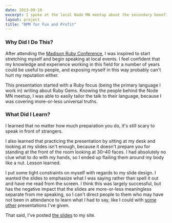 ```yaml
---
date: 2013-09-10
excerpt: I spoke at the local Node MN meetup about the secondary benefits of extracting your shared code into NPM modules.
layout: project
title: "NPM for Fun and Profit"
---
```


### Why Did I Do This?

After attending the [Madison Ruby Conference][madruby], I was inspired to start
stretching myself and begin speaking at local events. I feel confident that my
knowledge and experience working in this field for a number of years could be
useful to people, and exposing myself in this way probably can't hurt my
reputation either.

This presentation started with a Ruby focus (being the primary language I work
in) writing about Ruby Gems. Knowing the people behind the Node MN meetup, I
was able to easily tailor the talk to their language, because I was covering
more-or-less universal truths.

[madruby]: http://madisonruby.org

### What Did I Learn?

I learned that no matter how much preparation you do, it's still scary to speak
in front of strangers.

I also learned that practicing the presentation by sitting at my desk and
looking at my slides isn't enough, because it doesn't prepare you for standing
at the front of the room looking at 30–40 faces. I had absolutely no clue what
to do with my hands, so I ended up flailing them around my body like a nut.
Lesson learned.

I put some tight constraints on myself with regards to my slide design. I
wanted the slides to emphasize what I was saying rather than spell it out and
have me read from the screen. I think this was largely successful, but has the
negative impact that the slides are more-or-less meaningless separate from me
speaking, so I can't direct people to them who may have not been in attendance
to learn what I had to say, like I could with [some][git-normals]
[other][advanced-ass-kicking] presentations I've given.

That said, I've posted [the slides] to my site.

[git-normals]: http://presentations.patrickbyrne.net/git-for-normals/
[advanced-ass-kicking]: http://presentations.patrickbyrne.net/git-ass-kicking/
[the slides]: http://patrickbyrne.net/files/npm-for-fun-and-mostly-profit.pdf
